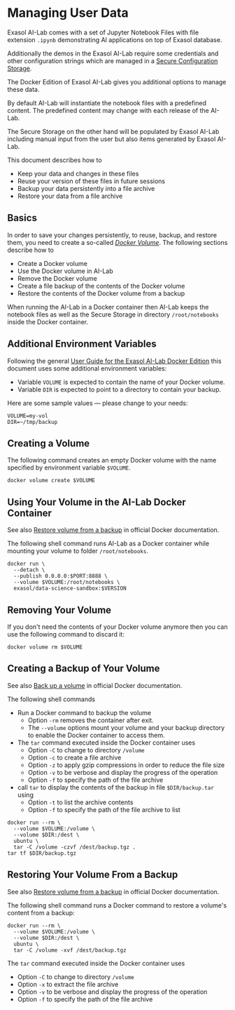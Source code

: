 # Managing User Data

Exasol AI-Lab comes with a set of Jupyter Notebook Files with file extension `.ipynb` demonstrating AI applications on top of Exasol database.

Additionally the demos in the Exasol AI-Lab require some credentials and other configuration strings which are managed in a [Secure Configuration Storage](secure_configuration_storage.md).

The Docker Edition of Exasol AI-Lab gives you additional options to manage these data.

By default AI-Lab will instantiate the notebook files with a predefined content. The predefined content may change with each release of the AI-Lab.

The Secure Storage on the other hand will be populated by Exasol AI-Lab including manual input from the user but also items generated by Exasol AI-Lab.

This document describes how to
* Keep your data and changes in these files
* Reuse your version of these files in future sessions
* Backup your data persistently into a file archive
* Restore your data from a file archive


## Basics

In order to save your changes persistently, to reuse, backup, and restore them, you need to create a so-called [_Docker Volume_](https://docs.docker.com/storage/volumes). The following sections describe how to
* Create a Docker volume
* Use the Docker volume in AI-Lab
* Remove the Docker volume
* Create a file backup of the contents of the Docker volume
* Restore the contents of the Docker volume from a backup

When running the AI-Lab in a Docker container then AI-Lab keeps the notebook files as well as the Secure Storage in directory `/root/notebooks` inside the Docker container.

## Additional Environment Variables

Following the general [User Guide for the Exasol AI-Lab Docker Edition](docker_usage.md#defining-environment-variables) this document uses some additional environment variables:
* Variable `VOLUME` is expected to contain the name of your Docker volume.
* Variable `DIR` is expected to point to a directory to contain your backup.

Here are some sample values &mdash; please change to your needs:

```shell
VOLUME=my-vol
DIR=~/tmp/backup
```

## Creating a Volume

The following command creates an empty Docker volume with the name specified by environment variable `$VOLUME`.

```shell
docker volume create $VOLUME
```

## Using Your Volume in the AI-Lab Docker Container

See also [Restore volume from a backup](https://docs.docker.com/storage/volumes/#restore-volume-from-a-backup) in official Docker documentation.

The following shell command runs AI-Lab as a Docker container while mounting your volume to folder `/root/notebooks`.

```shell
docker run \
  --detach \
  --publish 0.0.0.0:$PORT:8888 \
  --volume $VOLUME:/root/notebooks \
  exasol/data-science-sandbox:$VERSION
```

## Removing Your Volume

If you don't need the contents of your Docker volume anymore then you can use the following command to discard it:

```shell
docker volume rm $VOLUME
```

## Creating a Backup of Your Volume

See also [Back up a volume](https://docs.docker.com/storage/volumes/#back-up-a-volume) in official Docker documentation.

The following shell commands
* Run a Docker command to backup the volume
  * Option `-rm` removes the container after exit.
  * The `--volume` options mount your volume and your backup directory to enable the Docker container to access them.
* The `tar` command executed inside the Docker container uses
  * Option `-C` to change to directory `/volume`
  * Option `-c` to create a file archive
  * Option `-z` to apply gzip compressions in order to reduce the file size
  * Option `-v` to be verbose and display the progress of the operation
  * Option `-f` to specify the path of the file archive
* call `tar` to display the contents of the backup in file `$DIR/backup.tar` using
  * Option `-t` to list the archive contents
  * Option `-f` to specify the path of the file archive to list

```shell
docker run --rm \
  --volume $VOLUME:/volume \
  --volume $DIR:/dest \
  ubuntu \
  tar -C /volume -czvf /dest/backup.tgz .
tar tf $DIR/backup.tgz
```

<!-- -------------------------------------------------- -->
## Restoring Your Volume From a Backup

See also [Restore volume from a backup](https://docs.docker.com/storage/volumes/#restore-volume-from-a-backup) in official Docker documentation.

The following shell command runs a Docker command to restore a volume's content from a backup:

```shell
docker run --rm \
  --volume $VOLUME:/volume \
  --volume $DIR:/dest \
  ubuntu \
  tar -C /volume -xvf /dest/backup.tgz
```

The `tar` command executed inside the Docker container uses
  * Option `-C` to change to directory `/volume`
  * Option `-x` to extract the file archive
  * Option `-v` to be verbose and display the progress of the operation
  * Option `-f` to specify the path of the file archive
